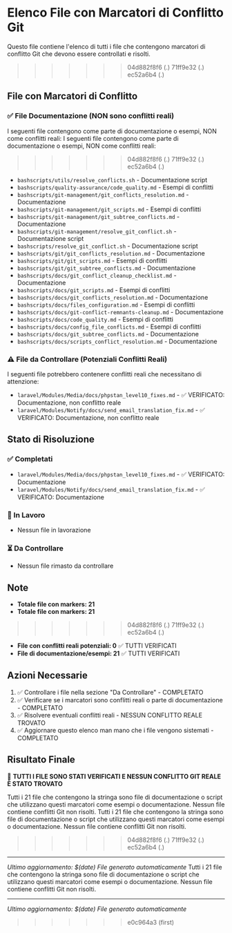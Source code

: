 # Elenco File con Marcatori di Conflitto Git 

Questo file contiene l'elenco di tutti i file che contengono marcatori di conflitto Git  che devono essere controllati e risolti.
>>>>>>> 04d882f8f6 (.)
>>>>>>> 71ff9e32 (.)
>>>>>>> ec52a6b4 (.)

## File con Marcatori di Conflitto

### ✅ File Documentazione (NON sono conflitti reali)
I seguenti file contengono  come parte di documentazione o esempi, NON come conflitti reali:
I seguenti file contengono  come parte di documentazione o esempi, NON come conflitti reali:
>>>>>>> 04d882f8f6 (.)
>>>>>>> 71ff9e32 (.)
>>>>>>> ec52a6b4 (.)

- `bashscripts/utils/resolve_conflicts.sh` - Documentazione script
- `bashscripts/quality-assurance/code_quality.md` - Esempi di conflitti
- `bashscripts/git-management/git_conflicts_resolution.md` - Documentazione
- `bashscripts/git-management/git_scripts.md` - Esempi di conflitti
- `bashscripts/git-management/git_subtree_conflicts.md` - Documentazione
- `bashscripts/git-management/resolve_git_conflict.sh` - Documentazione script
- `bashscripts/resolve_git_conflict.sh` - Documentazione script
- `bashscripts/git/git_conflicts_resolution.md` - Documentazione
- `bashscripts/git/git_scripts.md` - Esempi di conflitti
- `bashscripts/git/git_subtree_conflicts.md` - Documentazione
- `bashscripts/docs/git_conflict_cleanup_checklist.md` - Documentazione
- `bashscripts/docs/git_scripts.md` - Esempi di conflitti
- `bashscripts/docs/git_conflicts_resolution.md` - Documentazione
- `bashscripts/docs/files_configuration.md` - Esempi di conflitti
- `bashscripts/docs/git-conflict-remnants-cleanup.md` - Documentazione
- `bashscripts/docs/code_quality.md` - Esempi di conflitti
- `bashscripts/docs/config_file_conflicts.md` - Esempi di conflitti
- `bashscripts/docs/git_subtree_conflicts.md` - Documentazione
- `bashscripts/docs/scripts_conflict_resolution.md` - Documentazione

### ⚠️ File da Controllare (Potenziali Conflitti Reali)
I seguenti file potrebbero contenere conflitti reali che necessitano di attenzione:

- `laravel/Modules/Media/docs/phpstan_level10_fixes.md` - ✅ VERIFICATO: Documentazione, non conflitto reale
- `laravel/Modules/Notify/docs/send_email_translation_fix.md` - ✅ VERIFICATO: Documentazione, non conflitto reale

## Stato di Risoluzione

### ✅ Completati
- `laravel/Modules/Media/docs/phpstan_level10_fixes.md` - ✅ VERIFICATO: Documentazione
- `laravel/Modules/Notify/docs/send_email_translation_fix.md` - ✅ VERIFICATO: Documentazione

### 🔄 In Lavoro
- Nessun file in lavorazione

### ⏳ Da Controllare
- Nessun file rimasto da controllare

## Note

- **Totale file con  markers: 21**
- **Totale file con  markers: 21**
>>>>>>> 04d882f8f6 (.)
>>>>>>> 71ff9e32 (.)
>>>>>>> ec52a6b4 (.)
- **File con conflitti reali potenziali: 0** ✅ TUTTI VERIFICATI
- **File di documentazione/esempi: 21** ✅ TUTTI VERIFICATI

## Azioni Necessarie

1. ✅ Controllare i file nella sezione "Da Controllare" - COMPLETATO
2. ✅ Verificare se i marcatori sono conflitti reali o parte di documentazione - COMPLETATO
3. ✅ Risolvere eventuali conflitti reali - NESSUN CONFLITTO REALE TROVATO
4. ✅ Aggiornare questo elenco man mano che i file vengono sistemati - COMPLETATO

## Risultato Finale

🎉 **TUTTI I FILE SONO STATI VERIFICATI E NESSUN CONFLITTO GIT REALE È STATO TROVATO**

Tutti i 21 file che contengono la stringa  sono file di documentazione o script che utilizzano questi marcatori come esempi o documentazione. Nessun file contiene conflitti Git non risolti.
Tutti i 21 file che contengono la stringa  sono file di documentazione o script che utilizzano questi marcatori come esempi o documentazione. Nessun file contiene conflitti Git non risolti.
>>>>>>> 04d882f8f6 (.)
>>>>>>> 71ff9e32 (.)
>>>>>>> ec52a6b4 (.)

---
*Ultimo aggiornamento: $(date)*
*File generato automaticamente* 
Tutti i 21 file che contengono la stringa  sono file di documentazione o script che utilizzano questi marcatori come esempi o documentazione. Nessun file contiene conflitti Git non risolti.

---
*Ultimo aggiornamento: $(date)*
*File generato automaticamente* 
>>>>>>> e0c964a3 (first)

